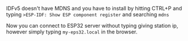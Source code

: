 IDFv5 doesn't have MDNS and you have to install by hitting CTRL+P and typing `>ESP-IDF: Show ESP component register` and searching `mdns`   
     
Now you can connect to ESP32 server without typing giving station ip, however simply typing `my-eps32.local` in the browser.     
